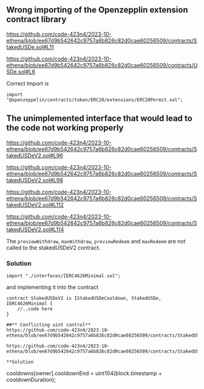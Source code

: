 ## **Wrong importing of the Openzepplin extension contract library**

https://github.com/code-423n4/2023-10-ethena/blob/ee67d9b542642c9757a6b826c82d0cae60256509/contracts/StakedUSDe.sol#L11

https://github.com/code-423n4/2023-10-ethena/blob/ee67d9b542642c9757a6b826c82d0cae60256509/contracts/USDe.sol#L6


Correct Import is
```
import "@openzeppelin/contracts/token/ERC20/extensions/ERC20Permit.sol";
```
## **The unimplemented interface that would lead to the code not working properly**

https://github.com/code-423n4/2023-10-ethena/blob/ee67d9b542642c9757a6b826c82d0cae60256509/contracts/StakedUSDeV2.sol#L96

https://github.com/code-423n4/2023-10-ethena/blob/ee67d9b542642c9757a6b826c82d0cae60256509/contracts/StakedUSDeV2.sol#L98

https://github.com/code-423n4/2023-10-ethena/blob/ee67d9b542642c9757a6b826c82d0cae60256509/contracts/StakedUSDeV2.sol#L112

https://github.com/code-423n4/2023-10-ethena/blob/ee67d9b542642c9757a6b826c82d0cae60256509/contracts/StakedUSDeV2.sol#L114

The `previewWithdraw`, `maxWithdraw`, `previewRedeem` and `maxRedeem`  are not called to the stakedUSDeV2 contract.

### Solution
```solidity
import "./interfaces/IERC4626Minimal.sol";
```
and implementing it into the contract

```solidity
contract StakedUSDeV2 is IStakedUSDeCooldown, StakedUSDe, IERC4626Minimal {
    //..code here
}

##** Conflicting uint control**
https://github.com/code-423n4/2023-10-ethena/blob/ee67d9b542642c9757a6b826c82d0cae60256509/contracts/StakedUSDeV2.sol#L116

https://github.com/code-423n4/2023-10-ethena/blob/ee67d9b542642c9757a6b826c82d0cae60256509/contracts/StakedUSDeV2.sol#L100

**Solution
```
cooldowns[owner].cooldownEnd = uint104(block.timestamp + cooldownDuration);

```

